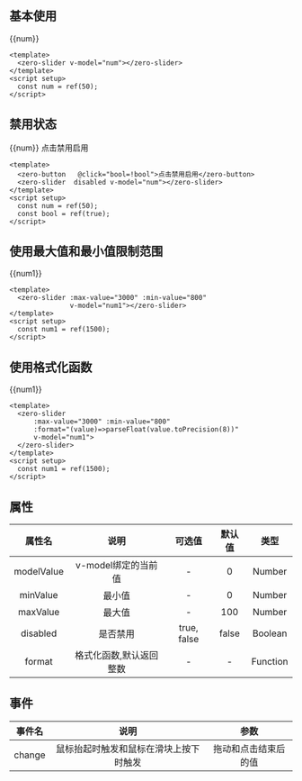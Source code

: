 <script setup>
import {ref} from 'vue';
import zeroSlider from "@/slider/zeroSlider.vue";
import zeroButton from "@/button/zeroButton.vue";
const num = ref(50);
const num1 = ref(1500);
const bool = ref(true);
</script>

## 基本使用
<div style="margin: 10px 0;">{{num}}</div>
<zero-slider styler="margin:10px 0;" v-model="num"></zero-slider>
  
```vue
<template>
  <zero-slider v-model="num"></zero-slider>
</template>
<script setup>
  const num = ref(50);
</script>
```

## 禁用状态
<div style="margin: 10px 0;">
<span >{{num}}</span>
<zero-button   @click="bool=!bool">点击禁用启用</zero-button></div>
<zero-slider :disabled="bool" styler="margin:10px 0;" v-model="num"></zero-slider>

```vue
<template>
  <zero-button   @click="bool=!bool">点击禁用启用</zero-button>
  <zero-slider  disabled v-model="num"></zero-slider>
</template>
<script setup>
  const num = ref(50);
  const bool = ref(true);
</script>
```

## 使用最大值和最小值限制范围
<div style="margin: 10px 0;">{{num1}}</div>
<zero-slider :max-value="3000" :min-value="800"  
v-model="num1"></zero-slider>

```vue
<template>
  <zero-slider :max-value="3000" :min-value="800"
               v-model="num1"></zero-slider>
</template>
<script setup>
  const num1 = ref(1500);
</script>
```

## 使用格式化函数
<div style="margin: 10px 0;">{{num1}}</div>
<zero-slider :max-value="3000" :min-value="800"  
:format="(value)=>parseFloat(value.toPrecision(8))"
v-model="num1"></zero-slider>

```vue
<template>
  <zero-slider 
      :max-value="3000" :min-value="800" 
      :format="(value)=>parseFloat(value.toPrecision(8))" 
      v-model="num1">
  </zero-slider>
</template>
<script setup>
  const num1 = ref(1500);
</script>
```

## 属性

|    属性名     |      说明       |     可选值     |  默认值  |    类型    |
|:----------:|:-------------:|:-----------:|:-----:|:--------:|
| modelValue | v-model绑定的当前值 |      -      |   0   |  Number  |
|  minValue  |      最小值      |      -      |   0   |  Number  |
|  maxValue  |      最大值      |      -      |  100  |  Number  |
|  disabled  |     是否禁用      | true, false | false | Boolean  | 
|   format   | 格式化函数,默认返回整数  |      -      |   -   | Function |

## 事件
|    事件名     |         说明          |       参数       | 
|:----------:|:-------------------:|:--------------:|
| change | 鼠标抬起时触发和鼠标在滑块上按下时触发 | 拖动和点击结束后的值 |